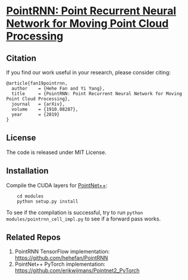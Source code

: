 # [PointRNN: Point Recurrent Neural Network for Moving Point Cloud Processing](https://arxiv.org/pdf/1910.08287.pdf)

## Citation
If you find our work useful in your research, please consider citing:
```
@article{fan19pointrnn,
  author    = {Hehe Fan and Yi Yang},
  title     = {PointRNN: Point Recurrent Neural Network for Moving Point Cloud Processing},
  journal   = {arXiv},
  volume    = {1910.08287},
  year      = {2019}
}
```
## License
The code is released under MIT License.
## Installation
Compile the CUDA layers for [PointNet++](http://arxiv.org/abs/1706.02413):
```
    cd modules
    python setup.py install
```
To see if the compilation is successful, try to run `python modules/pointrnn_cell_impl.py` to see if a forward pass works.
## Related Repos
1. PointRNN TensorFlow implementation: https://github.com/hehefan/PointRNN
2. PointNet++ PyTorch implementation: https://github.com/erikwijmans/Pointnet2_PyTorch
